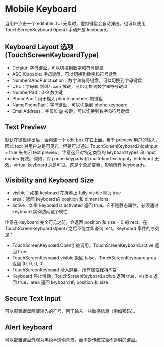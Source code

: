 # Mobile Keyboard

当用户点击一个 editable GUI 元素时，虚拟键盘会自动弹出。也可以使用 TouchScreenKeyboard.Open() 手动开启 keyboard。

## Keyboard Layout 选项 (TouchScreenKeyboardType)

- Defalut: 字母键盘，可以切换到数字和符号键盘
- ASCIICapable: 字母键盘，可以切换到数字和符号键盘
- NumbersAndPunctuation：数字和符号键盘，可以切换到字母键盘
- URL：字母和 斜线/ .com 按键，可以切换到数字和符号键盘
- NumberPad：0-9 数字键
- PhonePad：用于输入 phone numbers 的键盘
- NamePhonePad：字母键盘，可以切换到 phone keyboard
- EmailAddress：字母和 @ 按键，可以切换到数字和符号键盘

## Text Preview

默认在键盘弹出后，会创建一个 edit box 在它上面，用于 preview 用户的输入，因此 text 对用户总是可见的。但是可以通过 TouchScreenKeyboard.hideInput = true 来关闭 text preview。注意这只对特定类型的 keyboard types 和 input modes 有效。例如，对 phone keypads 和 multi-line text input，hideInput 无效，virtual keyboard 总是可见。这是个全局变量，影响所有 keyboards。

## Visibility and Keyboard Size

- visible：如果 keyboard 在屏幕上 fully visible 则为 true
- area：返回 keyboard 的 position 和 dimensions
- active：如果 keyboard is activated 返回 true。它不是静态属性，必须通过 keyboard 实例访问这个属性

注意在 keyboard 完全可见之前，会返回 position 和 size = 0 的 rect。在 TouchScreenKeyboard.Open() 之后不能立即查询 rect。Keyboard 事件的序列是：

- TouchScreenKeyboard.Open() 被调用。TouchScreenKeyboard.active 返回 true
- TouchScreenKeyboard.visible 返回 false。TouchScreenKeyboard.area 返回 (0, 0, 0, 0)
- TouchScreenKeyboard 滑入屏幕，所有属性保持不变
- Keyboard 停止滑动，TouchScreenKeyboard.active 返回 true，visible 返回 true，area 返回 keyboard 的 position 和 size

## Secure Text Input

可以配置键盘隐藏输入的符号，用于输入一些敏感信息（例如密码）。

## Alert keyboard

可以配置键盘外观为黑色半透明背景，而不是传统完全不透明的键盘。
